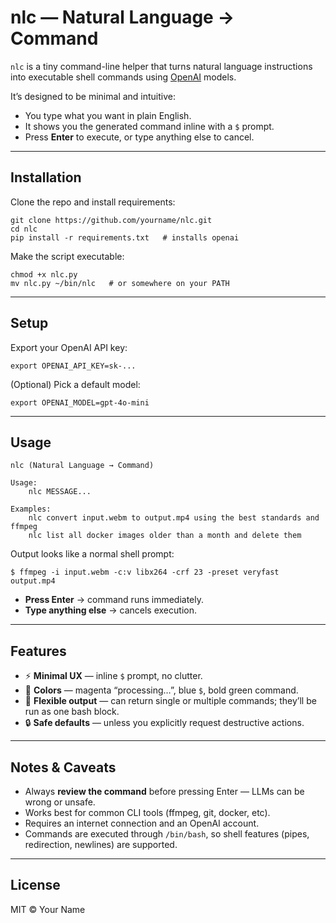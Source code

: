 # nlc — Natural Language → Command

`nlc` is a tiny command-line helper that turns natural language instructions into executable shell commands using [OpenAI](https://platform.openai.com/) models.

It’s designed to be minimal and intuitive:

- You type what you want in plain English.
- It shows you the generated command inline with a `$` prompt.
- Press **Enter** to execute, or type anything else to cancel.

---

## Installation

Clone the repo and install requirements:

    git clone https://github.com/yourname/nlc.git
    cd nlc
    pip install -r requirements.txt   # installs openai

Make the script executable:

    chmod +x nlc.py
    mv nlc.py ~/bin/nlc   # or somewhere on your PATH

---

## Setup

Export your OpenAI API key:

    export OPENAI_API_KEY=sk-...

(Optional) Pick a default model:

    export OPENAI_MODEL=gpt-4o-mini

---

## Usage

    nlc (Natural Language → Command)

    Usage:
        nlc MESSAGE...

    Examples:
        nlc convert input.webm to output.mp4 using the best standards and ffmpeg
        nlc list all docker images older than a month and delete them

Output looks like a normal shell prompt:

    $ ffmpeg -i input.webm -c:v libx264 -crf 23 -preset veryfast output.mp4

- **Press Enter** → command runs immediately.  
- **Type anything else** → cancels execution.

---

## Features

- ⚡️ **Minimal UX** — inline `$` prompt, no clutter.  
- 🎨 **Colors** — magenta “processing…”, blue `$`, bold green command.  
- 🧠 **Flexible output** — can return single or multiple commands; they’ll be run as one bash block.  
- 🔒 **Safe defaults** — unless you explicitly request destructive actions.  

---

## Notes & Caveats

- Always **review the command** before pressing Enter — LLMs can be wrong or unsafe.  
- Works best for common CLI tools (ffmpeg, git, docker, etc).  
- Requires an internet connection and an OpenAI account.  
- Commands are executed through `/bin/bash`, so shell features (pipes, redirection, newlines) are supported.  

---

## License

MIT © Your Name
